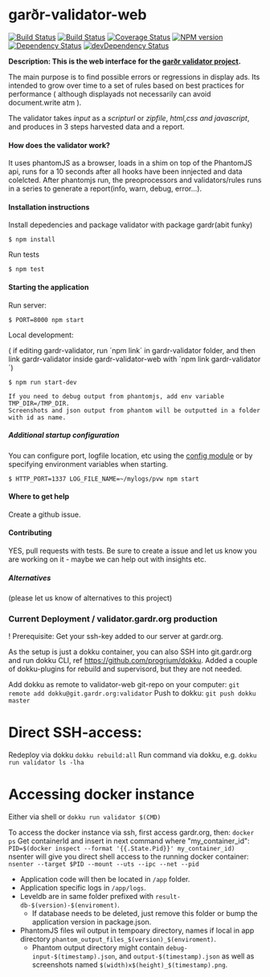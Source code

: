 garðr-validator-web
=============

[![Build Status](https://travis-ci.org/gardr/validator-web.png)](https://travis-ci.org/gardr/validator-web)
[![Build Status](https://drone.io/github.com/gardr/validator-web/status.png)](https://drone.io/github.com/gardr/validator-web/latest)
[![Coverage Status](https://coveralls.io/repos/gardr/validator-web/badge.png)](https://coveralls.io/r/gardr/validator-web)
[![NPM version](https://badge.fury.io/js/gardr-validator-web.png)](http://badge.fury.io/js/gardr-validator-web)
[![Dependency Status](https://david-dm.org/gardr/validator-web.png)](https://david-dm.org/gardr/validator-web)
[![devDependency Status](https://david-dm.org/gardr/validator-web/dev-status.png)](https://david-dm.org/gardr/validator-web#info=devDependencies)

**Description: This is the web interface for the [garðr validator project](http://gardr.github.io/).**

The main purpose is to find possible errors or regressions in display ads. Its intended to grow over time to a set of rules based on best practices for performance ( although displayads not necessarily can avoid document.write atm ).

The validator takes _input_ as a _scripturl_ or _zipfile_, _html,css and javascript_, and produces in 3 steps harvested data and a report.

#### How does the validator work?

It uses phantomJS as a browser, loads in a shim on top of the PhantomJS api, runs for a 10 seconds after all hooks have been innjected and data colelcted.
After phantomjs run, the preoprocessors and validators/rules runs in a series to generate a report(info, warn, debug, error...).

#### Installation instructions

Install depedencies and package validator with package gardr(abit funky)

    $ npm install

Run tests

    $ npm test

#### Starting the application

Run server:

    $ PORT=8000 npm start

Local development:

( if editing gardr-validator, run ´npm link´ in gardr-validator folder, and then link gardr-validator inside gardr-validator-web with ´npm link gardr-validator´)

    $ npm run start-dev

    If you need to debug output from phantomjs, add env variable TMP_DIR=/TMP_DIR.
    Screenshots and json output from phantom will be outputted in a folder with id as name.


##### Additional startup configuration

You can configure port, logfile location, etc using the [config module](lib/config.js) or by specifying environment variables when starting.

	$ HTTP_PORT=1337 LOG_FILE_NAME=~/mylogs/pvw npm start

#### Where to get help

Create a github issue.


#### Contributing

YES, pull requests with tests. Be sure to create a issue and let us know you are working on it - maybe we can help out with insights etc.

##### Alternatives

(please let us know of alternatives to this project)

### Current Deployment / validator.gardr.org production

! Prerequisite: Get your ssh-key added to our server at gardr.org.

As the setup is just a dokku container, you can also SSH into git.gardr.org and run dokku CLI, ref https://github.com/progrium/dokku. Added a couple of dokku-plugins for rebuild and supervisord, but they are not needed.

Add dokku as remote to validator-web git-repo on your computer:
    `git remote add dokku@git.gardr.org:validator`
Push to dokku:
    `git push dokku master`

# Direct SSH-access:
Redeploy via dokku
    `dokku rebuild:all`
Run command via dokku, e.g.
    `dokku run validator ls -lha`

# Accessing docker instance

Either via shell or `dokku run validator $(CMD)`

To access the docker instance via ssh, first access gardr.org, then:
    `docker ps`
Get containerId and insert in next command where "my_container_id":
    `PID=$(docker inspect --format '{{.State.Pid}}' my_container_id)`
nsenter will give you direct shell access to the running docker container:
    `nsenter --target $PID --mount --uts --ipc --net --pid`

* Application code will then be located in `/app` folder.
* Application specific logs in `/app/logs`.
* Leveldb are in same folder prefixed with `result-db-$(version)-$(enviroment)`.
    * If database needs to be deleted, just remove this folder or bump the application version in package.json.
* PhantomJS files wil output in tempoary directory, names if local in app directory `phantom_output_files_$(version)_$(enviroment)`.
    * Phantom output directory might contain `debug-input-$(timestamp).json`, and `output-$(timestamp).json` as well as screenshots named `$(width)x$(height)_$(timestamp).png`.


